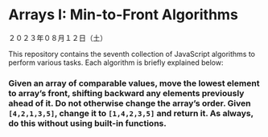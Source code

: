 # Arrays I: Min-to-Front Algorithms
２０２３年０８月１２日（土）

This repository contains the seventh collection of JavaScript algorithms to perform various tasks. Each algorithm is briefly explained below:

### Given an array of comparable values, move the lowest element to array’s front, shifting backward any elements previously ahead of it. Do not otherwise change the array’s order. Given `[4,2,1,3,5]`, change it to `[1,4,2,3,5]` and return it. As always, do this without using built-in functions.
